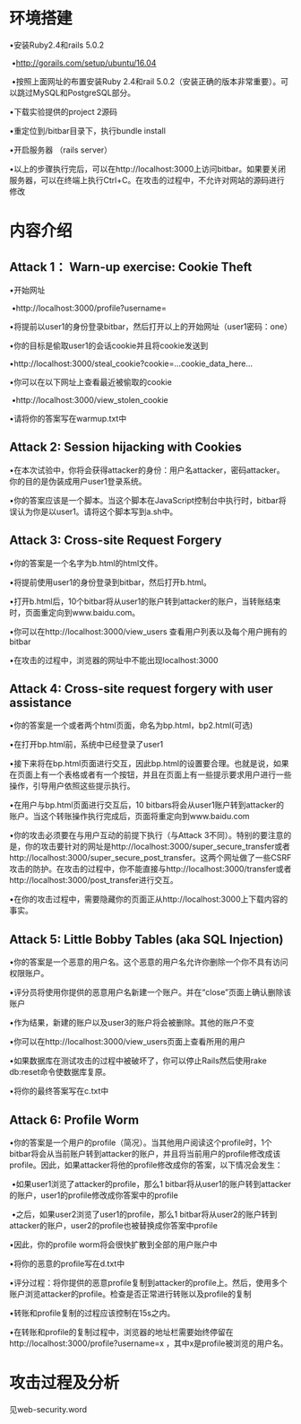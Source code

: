 # **环境搭建**

•安装Ruby2.4和rails 5.0.2

​	•http://gorails.com/setup/ubuntu/16.04

​	•按照上面网址的布置安装Ruby 2.4和rail 5.0.2（安装正确的版本非常重要）。可以跳过MySQL和PostgreSQL部分。

•下载实验提供的project 2源码

•重定位到/bitbar目录下，执行bundle install

•开启服务器 （rails server）

•以上的步骤执行完后，可以在http://localhost:3000上访问bitbar。如果要关闭服务器，可以在终端上执行Ctrl+C。在攻击的过程中，不允许对网站的源码进行修改



# **内容介绍**



## Attack 1： Warn-up exercise: Cookie Theft

•开始网址

​	•http://localhost:3000/profile?username=

•将提前以user1的身份登录bitbar，然后打开以上的开始网址（user1密码：one）

•你的目标是偷取user1的会话cookie并且将cookie发送到

​	•http://localhost:3000/steal_cookie?cookie=...cookie_data_here...

•你可以在以下网址上查看最近被偷取的cookie

​	•http://localhost:3000/view_stolen_cookie

•请将你的答案写在warmup.txt中



## Attack 2: Session hijacking with Cookies

•在本次试验中，你将会获得attacker的身份：用户名attacker，密码attacker。你的目的是伪装成用户user1登录系统。

•你的答案应该是一个脚本。当这个脚本在JavaScript控制台中执行时，bitbar将误认为你是以user1。请将这个脚本写到a.sh中。



## Attack 3: Cross-site Request Forgery

•你的答案是一个名字为b.html的html文件。

•将提前使用user1的身份登录到bitbar，然后打开b.html。

•打开b.html后，10个bitbar将从user1的账户转到attacker的账户，当转账结束时，页面重定向到www.baidu.com。

•你可以在http://localhost:3000/view_users 查看用户列表以及每个用户拥有的bitbar

•在攻击的过程中，浏览器的网址中不能出现localhost:3000



## Attack 4: Cross-site request forgery with user assistance

•你的答案是一个或者两个html页面，命名为bp.html，bp2.html(可选)

•在打开bp.html前，系统中已经登录了user1

•接下来将在bp.html页面进行交互，因此bp.html的设置要合理。也就是说，如果在页面上有一个表格或者有一个按钮，并且在页面上有一些提示要求用户进行一些操作，引导用户依照这些提示执行。

•在用户与bp.html页面进行交互后，10 bitbars将会从user1账户转到attacker的账户。当这个转账操作执行完成后，页面将重定向到www.baidu.com

•你的攻击必须要在与用户互动的前提下执行（与Attack 3不同）。特别的要注意的是，你的攻击要针对的网址是http://localhost:3000/super_secure_transfer或者http://localhost:3000/super_secure_post_transfer。这两个网址做了一些CSRF攻击的防护。在攻击的过程中，你不能直接与http://localhost:3000/transfer或者http://localhost:3000/post_transfer进行交互。

•在你的攻击过程中，需要隐藏你的页面正从http://localhost:3000上下载内容的事实。



## Attack 5: Little Bobby Tables (aka SQL Injection)

•你的答案是一个恶意的用户名。这个恶意的用户名允许你删除一个你不具有访问权限账户。

•评分员将使用你提供的恶意用户名新建一个账户。并在“close”页面上确认删除该账户

•作为结果，新建的账户以及user3的账户将会被删除。其他的账户不变

•你可以在http://localhost:3000/view_users页面上查看所用的用户

•如果数据库在测试攻击的过程中被破坏了，你可以停止Rails然后使用rake db:reset命令使数据库复原。

•将你的最终答案写在c.txt中



## Attack 6: Profile Worm

•你的答案是一个用户的profile（简况）。当其他用户阅读这个profile时，1个bitbar将会从当前账户转到attacker的账户，并且将当前用户的profile修改成该profile。因此，如果attacker将他的profile修改成你的答案，以下情况会发生：

​	•如果user1浏览了attacker的profile，那么1 bitbar将从user1的账户转到attacker的账户，user1的profile修改成你答案中的profile

​	•之后，如果user2浏览了user1的profile，那么1 bitbar将从user2的账户转到attacker的账户，user2的profile也被替换成你答案中profile

•因此，你的profile worm将会很快扩散到全部的用户账户中

•将你的恶意的profile写在d.txt中

•评分过程：将你提供的恶意profile复制到attacker的profile上。然后，使用多个账户浏览attacker的profile。检查是否正常进行转账以及profile的复制

•转账和profile复制的过程应该控制在15s之内。

•在转账和profile的复制过程中，浏览器的地址栏需要始终停留在http://localhost:3000/profile?username=x ，其中x是profile被浏览的用户名。

# 攻击过程及分析

见web-security.word